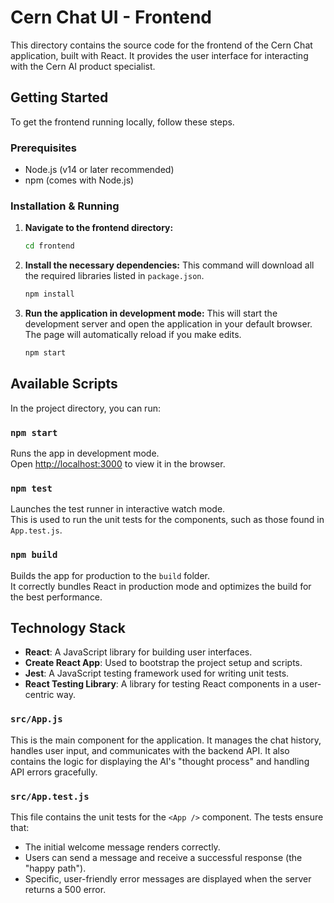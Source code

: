 # Cern Chat UI - Frontend

This directory contains the source code for the frontend of the Cern Chat application, built with React. It provides the user interface for interacting with the Cern AI product specialist.

## Getting Started

To get the frontend running locally, follow these steps.

### Prerequisites

-   Node.js (v14 or later recommended)
-   npm (comes with Node.js)

### Installation & Running

1.  **Navigate to the frontend directory:**
    ```sh
    cd frontend
    ```

2.  **Install the necessary dependencies:**
    This command will download all the required libraries listed in `package.json`.
    ```sh
    npm install
    ```

3.  **Run the application in development mode:**
    This will start the development server and open the application in your default browser. The page will automatically reload if you make edits.
    ```sh
    npm start
    ```

## Available Scripts

In the project directory, you can run:

### `npm start`

Runs the app in development mode.\
Open [http://localhost:3000](http://localhost:3000) to view it in the browser.

### `npm test`

Launches the test runner in interactive watch mode.\
This is used to run the unit tests for the components, such as those found in `App.test.js`.

### `npm build`

Builds the app for production to the `build` folder.\
It correctly bundles React in production mode and optimizes the build for the best performance.

## Technology Stack

-   **React**: A JavaScript library for building user interfaces.
-   **Create React App**: Used to bootstrap the project setup and scripts.
-   **Jest**: A JavaScript testing framework used for writing unit tests.
-   **React Testing Library**: A library for testing React components in a user-centric way.

### `src/App.js`

This is the main component for the application. It manages the chat history, handles user input, and communicates with the backend API. It also contains the logic for displaying the AI's "thought process" and handling API errors gracefully.

### `src/App.test.js`

This file contains the unit tests for the `<App />` component. The tests ensure that:

-   The initial welcome message renders correctly.
-   Users can send a message and receive a successful response (the "happy path").
-   Specific, user-friendly error messages are displayed when the server returns a 500 error.
